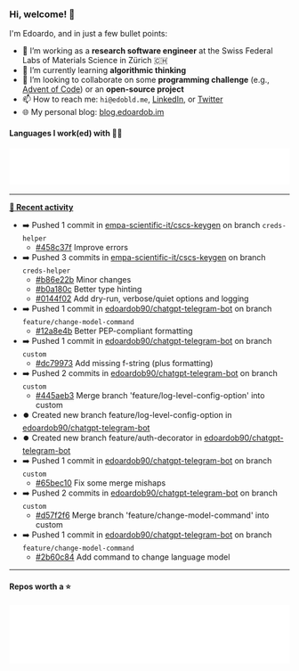 ### Hi, welcome! 👋 

I'm Edoardo, and in just a few bullet points:

- 🔭 I’m working as a **research software engineer** at the Swiss Federal Labs of Materials Science in Zürich 🇨🇭
- 🌱 I’m currently learning **algorithmic thinking**
- 👯 I’m looking to collaborate on some **programming challenge** (e.g., [Advent of Code](https://github.com/edoardob90/aoc2022)) or an **open-source project**
- 📫 How to reach me: `hi@edobld.me`, [LinkedIn](https://linkedin.com/in/edobld), or [Twitter](https://twitter.com/edobld)
- 🌐 My personal blog: [blog.edoardob.im](https://blog.edoardob.im)

#### Languages I work(ed) with 👨‍💻

<img src="https://github.com/edoardob90/edoardob90/blob/main/.cache/languages.svg">

---

**[📰 Recent activity](https://github.com/edoardob90)**
* ➡️ Pushed 1 commit in [empa-scientific-it/cscs-keygen](https://github.com/empa-scientific-it/cscs-keygen) on branch `creds-helper`
  * [#458c37f](https://github.com/empa-scientific-it/cscs-keygen/commit/458c37f) Improve errors
* ➡️ Pushed 3 commits in [empa-scientific-it/cscs-keygen](https://github.com/empa-scientific-it/cscs-keygen) on branch `creds-helper`
  * [#b86e22b](https://github.com/empa-scientific-it/cscs-keygen/commit/b86e22b) Minor changes
  * [#b0a180c](https://github.com/empa-scientific-it/cscs-keygen/commit/b0a180c) Better type hinting
  * [#0144f02](https://github.com/empa-scientific-it/cscs-keygen/commit/0144f02) Add dry-run, verbose/quiet options and logging
* ➡️ Pushed 1 commit in [edoardob90/chatgpt-telegram-bot](https://github.com/edoardob90/chatgpt-telegram-bot) on branch `feature/change-model-command`
  * [#12a8e4b](https://github.com/edoardob90/chatgpt-telegram-bot/commit/12a8e4b) Better PEP-compliant formatting
* ➡️ Pushed 1 commit in [edoardob90/chatgpt-telegram-bot](https://github.com/edoardob90/chatgpt-telegram-bot) on branch `custom`
  * [#dc79973](https://github.com/edoardob90/chatgpt-telegram-bot/commit/dc79973) Add missing f-string (plus formatting)
* ➡️ Pushed 2 commits in [edoardob90/chatgpt-telegram-bot](https://github.com/edoardob90/chatgpt-telegram-bot) on branch `custom`
  * [#445aeb3](https://github.com/edoardob90/chatgpt-telegram-bot/commit/445aeb3) Merge branch &#39;feature/log-level-config-option&#39; into custom
* ⏺️ Created new branch feature/log-level-config-option in [edoardob90/chatgpt-telegram-bot](https://github.com/edoardob90/chatgpt-telegram-bot)
* ⏺️ Created new branch feature/auth-decorator in [edoardob90/chatgpt-telegram-bot](https://github.com/edoardob90/chatgpt-telegram-bot)
* ➡️ Pushed 1 commit in [edoardob90/chatgpt-telegram-bot](https://github.com/edoardob90/chatgpt-telegram-bot) on branch `custom`
  * [#65bec10](https://github.com/edoardob90/chatgpt-telegram-bot/commit/65bec10) Fix some merge mishaps
* ➡️ Pushed 2 commits in [edoardob90/chatgpt-telegram-bot](https://github.com/edoardob90/chatgpt-telegram-bot) on branch `custom`
  * [#d57f2f6](https://github.com/edoardob90/chatgpt-telegram-bot/commit/d57f2f6) Merge branch &#39;feature/change-model-command&#39; into custom
* ➡️ Pushed 1 commit in [edoardob90/chatgpt-telegram-bot](https://github.com/edoardob90/chatgpt-telegram-bot) on branch `feature/change-model-command`
  * [#2b60c84](https://github.com/edoardob90/chatgpt-telegram-bot/commit/2b60c84) Add command to change language model


---

#### Repos worth a ⭐

<img src="https://github.com/edoardob90/edoardob90/blob/main/.cache/stars.svg">

<!--
- ⚡ Fun fact: ...
- 🤔 I’m looking for help with ...
- 💬 Ask me about ...
-->
